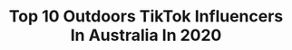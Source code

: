 ---
title: Top 10 Outdoors TikTok Influencers In Australia In 2020
description: >-
  Find top outdoors TikTok influencers in Australia in 2020. Most popular hashtags: #outdoors #water #littlethings #skincareroutine.
platform: TikTok
profiles:
  - username: "mattheffer"
    fullname: >-
      Matt Heffer
    location: "Australia"
    followers: 12379
    engagement: 2362
    commentsToLikes: 0.017331
    id: ckact0n0sckl40i78itpbffnr
    verified: false
    hashtags: "#acnh, #musiclives, #skincareroutine, #gotthisforyou"
  - username: "jetreef"
    fullname: >-
      jetreef
    location: "Australia"
    followers: 393049
    engagement: 665
    commentsToLikes: 0.003851
    id: ck9nabcwxa4f10j78x8hhms87
    verified: false
    hashtags: "#apollo, #murraycod, #seal, #coronavirus"
  - username: "clarissa.tiff"
    fullname: >-
      Clarissa Tiffany
    location: "Australia"
    followers: 2334
    engagement: 1345
    commentsToLikes: 0.097455
    id: cka0rvk2pious0i785ro2cnqg
    verified: false
    hashtags: "#malaysiantiktok, #procrastination, #drawing, #sistercheck"
  - username: ".....rainforest"
    fullname: >-
      𝔸𝕖𝕤𝕥𝕙𝕖𝕥𝕚𝕔𝕤
    location: "Australia"
    followers: 17455
    engagement: 3365
    commentsToLikes: 0.103572
    id: ck9r3vd16s1yl0j78sk437nzn
    verified: false
    hashtags: "#featureme, #bloopers, #greenvspurple, #eggburt"
  - username: "thequirkycupco"
    fullname: >-
      The Quirky Cup Co
    location: "Australia"
    followers: 7267
    engagement: 1498
    commentsToLikes: 0.048765
    id: ck81s73hzqha30j78sid9o6wr
    verified: false
    hashtags: "#myaesthetic, #plant, #botanicgarden, #butterfly"
  - username: "ggthegardengirl"
    fullname: >-
      Gg The Garden Girl
    location: "Australia"
    followers: 196945
    engagement: 1896
    commentsToLikes: 0.012714
    id: ck81qtvvljt3q0j786x19mrx5
    verified: false
    hashtags: "#howtogrowfood, #pickles, #gardenupdate, #gardensoftiktok"
  - username: "ovenroastednuts"
    fullname: >-
      Chase
    location: "Australia"
    followers: 38687
    engagement: 1111
    commentsToLikes: 0.023741
    id: cka5xgko4dzpx0i78qn0dderg
    verified: false
    hashtags: "#nintendoswitch, #tenpin, #whoops, #spongebob"
  - username: "beckiegphotography"
    fullname: >-
      Beckie G
    location: "Australia"
    followers: 7736
    engagement: 407
    commentsToLikes: 0.044189
    id: ckamwqq4q9qe00i78lw6pnu1e
    verified: false
    hashtags: "#studio, #bliss, #quoteoftheday, #clouds"
  - username: "morganrmoroney"
    fullname: >-
      Morgan Rose 
    location: "Australia"
    followers: 604383
    engagement: 957
    commentsToLikes: 0.007884
    id: ck9rk74qyrjqk0j78oo6a38co
    verified: true
    hashtags: "#lilbabies, #newarrivals, #handstand, #gymnastics"
  - username: "adamfreediver"
    fullname: >-
      Adam Stern
    location: "Australia"
    followers: 112258
    engagement: 1041
    commentsToLikes: 0.014313
    id: ck95zgpwuedr10j78ehcw4x3k
    verified: true
    hashtags: "#myaesthetic, #balloon, #freedom, #blackout"
---